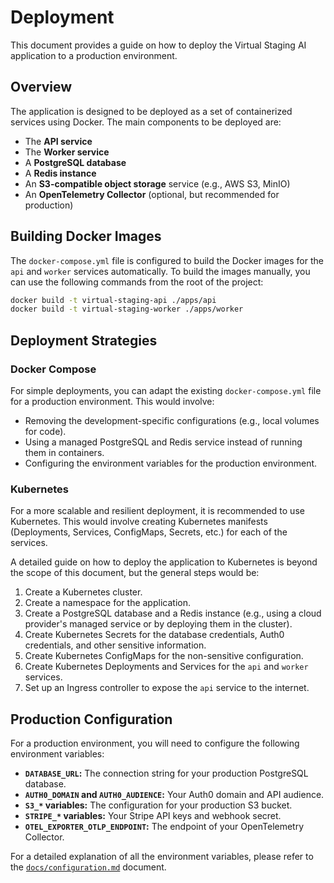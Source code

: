 # Deployment

This document provides a guide on how to deploy the Virtual Staging AI application to a production environment.

## Overview

The application is designed to be deployed as a set of containerized services using Docker. The main components to be deployed are:

-   The **API service**
-   The **Worker service**
-   A **PostgreSQL database**
-   A **Redis instance**
-   An **S3-compatible object storage** service (e.g., AWS S3, MinIO)
-   An **OpenTelemetry Collector** (optional, but recommended for production)

## Building Docker Images

The `docker-compose.yml` file is configured to build the Docker images for the `api` and `worker` services automatically. To build the images manually, you can use the following commands from the root of the project:

```bash
docker build -t virtual-staging-api ./apps/api
docker build -t virtual-staging-worker ./apps/worker
```

## Deployment Strategies

### Docker Compose

For simple deployments, you can adapt the existing `docker-compose.yml` file for a production environment. This would involve:

-   Removing the development-specific configurations (e.g., local volumes for code).
-   Using a managed PostgreSQL and Redis service instead of running them in containers.
-   Configuring the environment variables for the production environment.

### Kubernetes

For a more scalable and resilient deployment, it is recommended to use Kubernetes. This would involve creating Kubernetes manifests (Deployments, Services, ConfigMaps, Secrets, etc.) for each of the services.

A detailed guide on how to deploy the application to Kubernetes is beyond the scope of this document, but the general steps would be:

1.  Create a Kubernetes cluster.
2.  Create a namespace for the application.
3.  Create a PostgreSQL database and a Redis instance (e.g., using a cloud provider's managed service or by deploying them in the cluster).
4.  Create Kubernetes Secrets for the database credentials, Auth0 credentials, and other sensitive information.
5.  Create Kubernetes ConfigMaps for the non-sensitive configuration.
6.  Create Kubernetes Deployments and Services for the `api` and `worker` services.
7.  Set up an Ingress controller to expose the `api` service to the internet.

## Production Configuration

For a production environment, you will need to configure the following environment variables:

-   **`DATABASE_URL`:** The connection string for your production PostgreSQL database.
-   **`AUTH0_DOMAIN` and `AUTH0_AUDIENCE`:** Your Auth0 domain and API audience.
-   **`S3_*` variables:** The configuration for your production S3 bucket.
-   **`STRIPE_*` variables:** Your Stripe API keys and webhook secret.
-   **`OTEL_EXPORTER_OTLP_ENDPOINT`:** The endpoint of your OpenTelemetry Collector.

For a detailed explanation of all the environment variables, please refer to the [`docs/configuration.md`](configuration.md) document.
